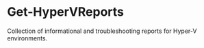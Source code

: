 # Get-HyperVReports
Collection of informational and troubleshooting reports for Hyper-V environments.
